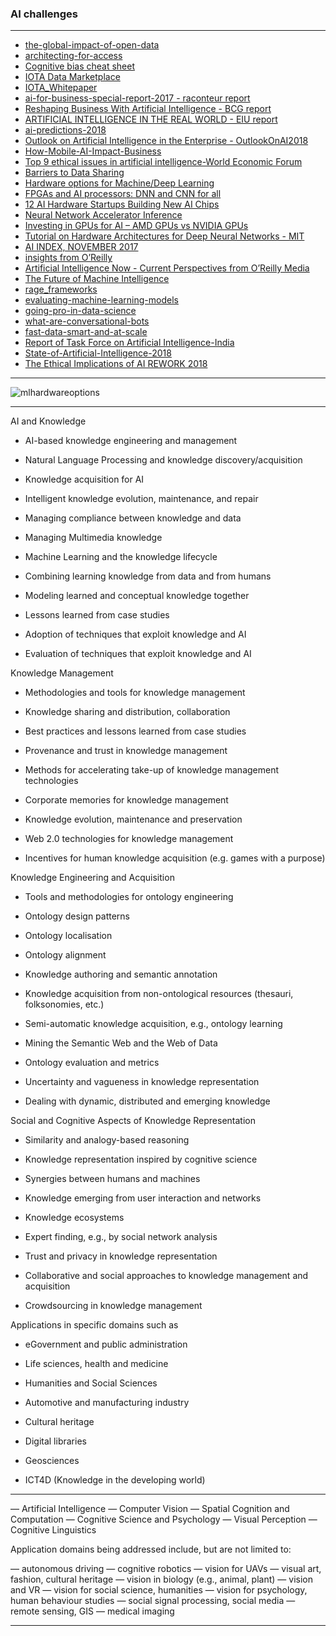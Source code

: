 

### AI challenges












----------------------

* [the-global-impact-of-open-data](http://www.oreilly.com/data/free/files/the-global-impact-of-open-data.pdf)
* [architecting-for-access](http://www.oreilly.com/data/free/files/architecting-for-access.pdf)
* [Cognitive bias cheat sheet](https://betterhumans.coach.me/cognitive-bias-cheat-sheet-55a472476b18)
* [IOTA Data Marketplace](https://blog.iota.org/iota-data-marketplace-cb6be463ac7f)
* [IOTA_Whitepaper](https://iota.org/IOTA_Whitepaper.pdf)
* [ai-for-business-special-report-2017 - raconteur report](https://s3.amazonaws.com/cdn.ayasdi.com/wp-content/uploads/2017/05/09112500/ai-for-business-special-report-2017.pdf)
* [Reshaping
Business With
Artificial
Intelligence - BCG report](http://image-src.bcg.com/Images/Reshaping%20Business%20with%20Artificial%20Intelligence_tcm9-177882.pdf)
* [ARTIFICIAL INTELLIGENCE
IN THE REAL WORLD - EIU report](https://www.eiuperspectives.economist.com/sites/default/files/Artificial_intelligence_in_the_real_world_1.pdf)
* [ai-predictions-2018](https://www.pwc.es/es/publicaciones/tecnologia/assets/ai-predictions-2018.pdf)
* [Outlook on
Artificial Intelligence
in the Enterprise - OutlookOnAI2018](https://narrativescience.com/Portals/0/Images/PDFs/OutlookOnAI2018_NarrativeScience.pdf)
* [How-Mobile-AI-Impact-Business](http://www.startelelogic.com/blog/wp-content/uploads/2017/04/How-Mobile-AI-Impact-Business.pdf.pdf)
* [Top 9 ethical issues in artificial intelligence-World Economic Forum](https://www.weforum.org/agenda/2016/10/top-10-ethical-issues-in-artificial-intelligence/)
* [Barriers to Data Sharing](https://www.nap.edu/read/18267/chapter/4)
* [Hardware options for Machine/Deep Learning](https://mse238blog.stanford.edu/2017/07/gnakhare/hardware-options-for-machinedeep-learning/)
* [FPGAs and AI processors: DNN and CNN for all](https://meanderful.blogspot.in/2017/06/fpgas-and-ai-processors-dnn-and-cnn-for.html)
* [12 AI Hardware Startups Building New AI Chips](https://www.nanalyze.com/2017/05/12-ai-hardware-startups-new-ai-chips/)
* [Neural Network Accelerator Inference](https://nicsefc.ee.tsinghua.edu.cn/projects/neural-network-accelerator/)
* [Investing in GPUs for AI – AMD GPUs vs NVIDIA GPUs](https://www.nanalyze.com/2017/05/investing-gpus-ai-amd-vs-nvidia/)
* [Tutorial on Hardware Architectures for Deep Neural Networks - MIT](http://eyeriss.mit.edu/tutorial.html)
* [AI INDEX, NOVEMBER 2017](https://aiindex.org/2017-report.pdf)
* [insights from O’Reilly](http://www.oreilly.com/data/free/?intcmp=il-data-free-lp-lgen_ai_con_resources_page)
* [Artificial
Intelligence Now - Current Perspectives from O’Reilly Media](http://www.oreilly.com/data/free/files/artificial-intelligence-now.pdf)
* [The Future of
Machine Intelligence](http://www.oreilly.com/data/free/files/future-of-machine-intelligence.pdf)
* [rage_frameworks](https://www.gartner.com/imagesrv/media-products/pdf/rage_frameworks/rage-frameworks-1-34JHQ0K.pdf)
* [evaluating-machine-learning-models](http://www.oreilly.com/data/free/files/evaluating-machine-learning-models.pdf)
* [going-pro-in-data-science](http://www.oreilly.com/data/free/files/going-pro-in-data-science.pdf)
* [what-are-conversational-bots](http://www.oreilly.com/data/free/files/what-are-conversational-bots.pdf)
* [fast-data-smart-and-at-scale](http://www.oreilly.com/data/free/files/fast-data-smart-and-at-scale.pdf)
* [Report of Task Force on Artificial Intelligence-India](http://dipp.nic.in/whats-new/report-task-force-artificial-intelligence)
* [State-of-Artificial-Intelligence-2018](https://www.cbinsights.com/reports/CB-Insights_State-of-Artificial-Intelligence-2018.pdf)
* [The Ethical Implications of AI REWORK 2018](http://reworkco.domain.com/TheEthicalImplicationsofAIREWORK2018.pdf)
---------------------

![mlhardwareoptions](https://mse238blog.stanford.edu/wp-content/uploads/2017/07/mlhardwareoptions.png)


-------------------
AI and Knowledge

- AI-based knowledge engineering and management

- Natural Language Processing and knowledge discovery/acquisition

- Knowledge acquisition for AI

- Intelligent knowledge evolution, maintenance, and repair

- Managing compliance between knowledge and data

- Managing Multimedia knowledge

- Machine Learning and the knowledge lifecycle

- Combining learning knowledge from data and from humans

- Modeling learned and conceptual knowledge together

- Lessons learned from case studies

- Adoption of techniques that exploit knowledge and AI

- Evaluation of techniques that exploit knowledge and AI


Knowledge Management

- Methodologies and tools for knowledge management

- Knowledge sharing and distribution, collaboration

- Best practices and lessons learned from case studies

- Provenance and trust in knowledge management

- Methods for accelerating take-up of knowledge management technologies

- Corporate memories for knowledge management

- Knowledge evolution, maintenance and preservation

- Web 2.0 technologies for knowledge management

- Incentives for human knowledge acquisition (e.g. games with a purpose)


Knowledge Engineering and Acquisition

- Tools and methodologies for ontology engineering

- Ontology design patterns

- Ontology localisation

- Ontology alignment

- Knowledge authoring and semantic annotation

- Knowledge acquisition from non-ontological resources (thesauri, folksonomies, etc.)

- Semi-automatic knowledge acquisition, e.g., ontology learning

- Mining the Semantic Web and the Web of Data

- Ontology evaluation and metrics

- Uncertainty and vagueness in knowledge representation

- Dealing with dynamic, distributed and emerging knowledge


Social and Cognitive Aspects of Knowledge Representation

- Similarity and analogy-based reasoning

- Knowledge representation inspired by cognitive science

- Synergies between humans and machines

- Knowledge emerging from user interaction and networks

- Knowledge ecosystems

- Expert finding, e.g., by social network analysis

- Trust and privacy in knowledge representation

- Collaborative and social approaches to knowledge management and acquisition

- Crowdsourcing in knowledge management


Applications in specific domains such as

- eGovernment and public administration

- Life sciences, health and medicine

- Humanities and Social Sciences

- Automotive and manufacturing industry

- Cultural heritage

- Digital libraries

- Geosciences

- ICT4D (Knowledge in the developing world)


-------------

—  Artificial Intelligence
—  Computer Vision
—  Spatial Cognition and Computation
—  Cognitive Science and Psychology
—  Visual Perception
—  Cognitive Linguistics

Application domains being addressed include, but are not limited to:

—  autonomous driving
—  cognitive robotics
—  vision for UAVs
—  visual art, fashion, cultural heritage
—  vision in biology (e.g., animal, plant)
—  vision and VR
—  vision for social science, humanities
—  vision for psychology, human behaviour studies
—  social signal processing, social media
—  remote sensing, GIS
—  medical imaging

-------------
